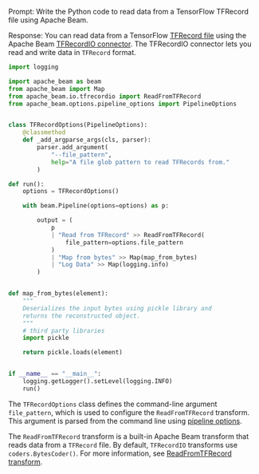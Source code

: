 Prompt:
Write the Python code to read data from a TensorFlow TFRecord file using Apache Beam.

Response:
You can read data from a TensorFlow [TFRecord file](https://www.tensorflow.org/api_docs/python/tf/data/TFRecordDataset) using the Apache Beam [TFRecordIO connector](https://beam.apache.org/releases/pydoc/current/apache_beam.io.tfrecordio.html). The TFRecordIO connector lets you read and write data in `TFRecord` format.

```python
import logging

import apache_beam as beam
from apache_beam import Map
from apache_beam.io.tfrecordio import ReadFromTFRecord
from apache_beam.options.pipeline_options import PipelineOptions


class TFRecordOptions(PipelineOptions):
    @classmethod
    def _add_argparse_args(cls, parser):
        parser.add_argument(
            "--file_pattern",
            help="A file glob pattern to read TFRecords from."
        )

def run():
    options = TFRecordOptions()

    with beam.Pipeline(options=options) as p:

        output = (
            p
            | "Read from TFRecord" >> ReadFromTFRecord(
                file_pattern=options.file_pattern
            )
            | "Map from bytes" >> Map(map_from_bytes)
            | "Log Data" >> Map(logging.info)
        )


def map_from_bytes(element):
    """
    Deserializes the input bytes using pickle library and
    returns the reconstructed object.
    """
    # third party libraries
    import pickle

    return pickle.loads(element)


if __name__ == "__main__":
    logging.getLogger().setLevel(logging.INFO)
    run()

```

The `TFRecordOptions` class defines the command-line argument `file_pattern`, which is used to configure the `ReadFromTFRecord` transform. This argument is parsed from the command line using [pipeline options](https://beam.apache.org/documentation/patterns/pipeline-options/).

The `ReadFromTFRecord` transform is a built-in Apache Beam transform that reads data from a `TFRecord` file. By default, `TFRecordIO` transforms use `coders.BytesCoder()`. For more information, see [ReadFromTFRecord transform](https://beam.apache.org/releases/pydoc/current/apache_beam.io.tfrecordio.html#apache_beam.io.tfrecordio.ReadFromTFRecord).


